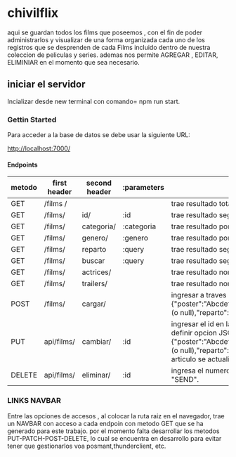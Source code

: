 # chivilflix

aqui se guardan todos los films que poseemos , con el fin de poder administrarlos y visualizar de una forma organizada cada uno de los registros que se desprenden de cada Films incluido dentro de nuestra coleccion de peliculas y series.
ademas nos permite AGREGAR , EDITAR, ELIMINIAR  en el momento que sea necesario.

## iniciar el servidor

Incializar desde new terminal con comando=  npm run  start.

### Gettin Started

Para acceder a la base de datos  se debe usar la siguiente URL:

 <http://localhost:7000/>

#### Endpoints

metodo|first header | second header | :parameters | detalle
------|-------------|---------------|-------------|----------
GET  |/films /      |               |             | trae resultado  total de films en BD.
GET  |/films/       |  id/          |  :id        | trae resultado segun el id  de la pelicula .
GET  |/films/       |  categoria/   | :categoria  | trae resultado por categoria (peliculas/series) .
GET  |/films/       |  genero/      | :genero     | trae resultado por generos (aventura, cficcion, drama, etc).
GET  |/films/       |  reparto      | :query      | trae resultado segun nombre parcial o  total de actores en el reparto.
GET  |/films/       |  buscar       | :query      | trae resultado segun nombre parcial o  total de nombre pelicula o serie.
GET  |/films/       |  actrices/    |             | trae resultado nombre de pelicula y actriz que que es parte del reparto.
GET  |/films/       |  trailers/    |             | trae resultado nombre de pelicula , genero y trailers ordenados por films.
POST  |/films/      |  cargar/      |             | ingresar a traves de posmant // thunder , options: POST  ingresar la ruta , definir opcion JSON  -- RAW  y colocar en el body: {"poster":"Abcdef","titulo":"abdgcers","categoria":"Asgdefcewa","genero":"Asgdefcewa","resumen":"Asgdefcewa","temporada":xx (o null),"reparto":"Asgdefcewa","trailers": "jcbsdkahiuw" (o null)}.luego presionar SEND. y el articulo sera creado en la base sql.
PUT | api/films/    | cambiar/      |  :id         |ingresar el id  en la bara del navegador  seguido de la ruta  e ingresar a traves de posmant // thunder , options: PUT  ingresar la ruta , definir opcion JSON  -- RAW  y colocar en el body con el siguiente formato: {"poster":"Abcdef","titulo":"abdgcers","categoria":"Asgdefcewa","genero":"Asgdefcewa","resumen":"Asgdefcewa","temporada":xx (o null),"reparto":"Asgdefcewa","trailers": "jcbsdkahiuw" (o null)}. los datos que se quieran actualizar . luego presionar SEND. y el articulo se actualizaran los datos ingresados en la base mongoDB.
DELETE|api/films/   |eliminar/      |  :id          |ingresa el numero de Id  a continuacion de la ruta marcada en el navegador  de posmant // thunder , options: DELETE,  luego presiona "SEND".

### LINKS NAVBAR

Entre las opciones de accesos , al colocar la ruta raiz en el navegador, trae un NAVBAR  con acceso a cada endpoin con metodo GET que se ha generado  para este trabajo. por el momento falta desarrollar los metodos PUT-PATCH-POST-DELETE, lo cual se encuentra en desarrollo para evitar tener que gestionarlos voa posmant,thunderclient, etc.

